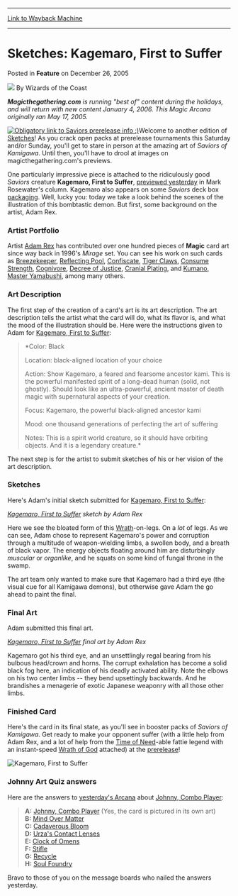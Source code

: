 
---
[Link to Wayback Machine](https://web.archive.org/web/20220129141809/https://magic.wizards.com/en/articles/archive/feature/sketches-kagemaro-first-suffer-2005-12-26)

[_metadata_:wayback_url]:- "https://magic.wizards.com/en/articles/archive/feature/sketches-kagemaro-first-suffer-2005-12-26"
[_metadata_:wayback_raw_url]:- "https://web.archive.org/web/20220129141809id_/https://magic.wizards.com/en/articles/archive/feature/sketches-kagemaro-first-suffer-2005-12-26"
[_metadata_:wayback_capture_timestamp]:- "2022-01-29 14:18:09+00:00"
[_metadata_:publish_date]:- "2005-12-26"
[_metadata_:description]:- "Magicthegathering.com is running `best of` content during the holidays, and will return with new content January 4, 2006. This Magic Arcana originally ran May 17, 2005. Welcome to another edition of Sketches! As you crack open packs at prerelease tournaments this Saturday and/or Sunday, you'll get to stare in person at the amazing art of Saviors of Kamigawa. Until then, you'll"
[_metadata_:generator]:- "Drupal 7 (http://drupal.org)"
---


Sketches: Kagemaro, First to Suffer
===================================



 Posted in **Feature**
 on December 26, 2005 






![](https://media.magic.wizards.com/styles/auth_small/public/images/person/wizards_author.jpg)
By Wizards of the Coast












***Magicthegathering.com** is running "best of" content during the holidays, and will return with new content January 4, 2006. This Magic Arcana originally ran May 17, 2005.*


[![Obligatory link to Saviors prerelease info :)](https://media.magic.wizards.com/image_legacy_migration/magic/images/ads/SOK_Logo_190.jpg)](http://archive.wizards.com/Magic/Magazine/Article.aspx?x=events/magic/prereleases)Welcome to another edition of [Sketches](http://archive.wizards.com/default.asp?x=mtgcom/fullarchive&tablefilter=sketches:)! As you crack open packs at prerelease tournaments this Saturday and/or Sunday, you'll get to stare in person at the amazing art of *Saviors of Kamigawa*. Until then, you'll have to drool at images on magicthegathering.com's previews.


One particularly impressive piece is attached to the ridiculously good *Saviors* creature **Kagemaro, First to Suffer**, [previewed yesterday](http://archive.wizards.com/Magic/Magazine/Article.aspx?x=mtgcom/daily/mr176) in Mark Rosewater's column. Kagemaro also appears on some *Saviors* deck box [packaging](http://archive.wizards.com/Magic/Magazine/Article.aspx?x=mtgcom/feature/256). Well, lucky you: today we take a look behind the scenes of the illustration of this bombtastic demon. But first, some background on the artist, Adam Rex.


### Artist Portfolio


Artist [Adam Rex](http://gatherer.wizards.com/default.asp?first=1&last=100&term=adam+rex&Field_Artist=on&setfilter=Allsets&colorfilter=All&output=summary&sort=name&x=28&y=29) has contributed over one hundred pieces of **Magic** card art since way back in 1996's *Mirage* set. You can see his work on such cards as [Breezekeeper](https://gatherer.wizards.com/Pages/Card/Details.aspx?name=Breezekeeper), [Reflecting Pool](https://gatherer.wizards.com/Pages/Card/Details.aspx?name=Reflecting+Pool), [Confiscate](https://gatherer.wizards.com/Pages/Card/Details.aspx?name=Confiscate), [Tiger Claws](https://gatherer.wizards.com/Pages/Card/Details.aspx?name=Tiger+Claws), [Consume Strength](https://gatherer.wizards.com/Pages/Card/Details.aspx?name=Consume+Strength), [Cognivore](https://gatherer.wizards.com/Pages/Card/Details.aspx?name=Cognivore), [Decree of Justice](https://gatherer.wizards.com/Pages/Card/Details.aspx?name=Decree+of+Justice), [Cranial Plating](https://gatherer.wizards.com/Pages/Card/Details.aspx?name=Cranial+Plating), and [Kumano, Master Yamabushi](https://gatherer.wizards.com/Pages/Card/Details.aspx?name=Kumano%2C+Master+Yamabushi), among many others.


### Art Description


The first step of the creation of a card's art is its art description. The art description tells the artist what the card will do, what its flavor is, and what the mood of the illustration should be. Here were the instructions given to Adam for [Kagemaro, First to Suffer](https://gatherer.wizards.com/Pages/Card/Details.aspx?name=Kagemaro%2C+First+to+Suffer):



> 
> *Color: Black  
> 
> Location: black-aligned location of your choice  
> 
> Action: Show Kagemaro, a feared and fearsome ancestor kami. This is the powerful manifested spirit of a long-dead human (solid, not ghostly). Should look like an ultra-powerful, ancient master of death magic with supernatural aspects of your creation.  
> 
> Focus: Kagemaro, the powerful black-aligned ancestor kami  
> 
> Mood: one thousand generations of perfecting the art of suffering  
> 
> Notes: This is a spirit world creature, so it should have orbiting objects. And it is a legendary creature.* 
> 
> 
> 


The next step is for the artist to submit sketches of his or her vision of the art description.


### Sketches


Here's Adam's initial sketch submitted for [Kagemaro, First to Suffer](https://gatherer.wizards.com/Pages/Card/Details.aspx?name=Kagemaro%2C+First+to+Suffer):


  
*[Kagemaro, First to Suffer](https://gatherer.wizards.com/Pages/Card/Details.aspx?name=Kagemaro%2C+First+to+Suffer) sketch by Adam Rex*


Here we see the bloated form of this [Wrath](https://gatherer.wizards.com/Pages/Card/Details.aspx?name=Wrath)-on-legs. On a *lot* of legs. As we can see, Adam chose to represent Kagemaro's power and corruption through a multitude of weapon-wielding limbs, a swollen body, and a breath of black vapor. The energy objects floating around him are disturbingly *muscular* or *organlike*, and he squats on some kind of fungal throne in the swamp.


The art team only wanted to make sure that Kagemaro had a third eye (the visual cue for all Kamigawa demons), but otherwise gave Adam the go ahead to paint the final.


### Final Art


Adam submitted this final art.


  
*[Kagemaro, First to Suffer](https://gatherer.wizards.com/Pages/Card/Details.aspx?name=Kagemaro%2C+First+to+Suffer) final art by Adam Rex* 


Kagemaro got his third eye, and an unsettlingly regal bearing from his bulbous head/crown and horns. The corrupt exhalation has become a solid black fog here, an indication of his deadly activated ability. Note the elbows on his two center limbs -- they bend upsettingly backwards. And he brandishes a menagerie of exotic Japanese weaponry with all those other limbs.


### Finished Card


Here's the card in its final state, as you'll see in booster packs of *Saviors of Kamigawa*. Get ready to make your opponent suffer (with a little help from Adam Rex, and a lot of help from the [Time of Need](https://gatherer.wizards.com/Pages/Card/Details.aspx?name=Time+of+Need)-able fattie legend with an instant-speed [Wrath of God](https://gatherer.wizards.com/Pages/Card/Details.aspx?name=Wrath+of+God) attached) at the [prerelease](http://archive.wizards.com/Magic/Magazine/Article.aspx?x=events/magic/prereleases)!




![Kagemaro, First to Suffer](https://media.magic.wizards.com/image_legacy_migration/magic/images/mtgcom/fcpics/features/SOK84963KageBig.jpg)

### Johnny Art Quiz answers


Here are the answers to [yesterday's Arcana](http://archive.wizards.com/Magic/Magazine/Article.aspx?x=mtgcom/arcana/821) about [Johnny, Combo Player](https://gatherer.wizards.com/Pages/Card/Details.aspx?name=Johnny%2C+Combo+Player):



> **A:**  [Johnny, Combo Player](https://gatherer.wizards.com/Pages/Card/Details.aspx?name=Johnny%2C+Combo+Player) (Yes, the card is pictured in its own art)  
> **B:**  [Mind Over Matter](https://gatherer.wizards.com/Pages/Card/Details.aspx?name=Mind+Over+Matter)  
> **C:**  [Cadaverous Bloom](https://gatherer.wizards.com/Pages/Card/Details.aspx?name=Cadaverous+Bloom)  
> **D:**  [Urza's Contact Lenses](https://gatherer.wizards.com/Pages/Card/Details.aspx?name=Urza%27s+Contact+Lenses)  
> **E:**  [Clock of Omens](https://gatherer.wizards.com/Pages/Card/Details.aspx?name=Clock+of+Omens)  
> **F:**  [Stifle](https://gatherer.wizards.com/Pages/Card/Details.aspx?name=Stifle)  
> **G:**  [Recycle](https://gatherer.wizards.com/Pages/Card/Details.aspx?name=Recycle)  
> **H:**  [Soul Foundry](https://gatherer.wizards.com/Pages/Card/Details.aspx?name=Soul+Foundry)


Bravo to those of you on the message boards who nailed the answers yesterday.








